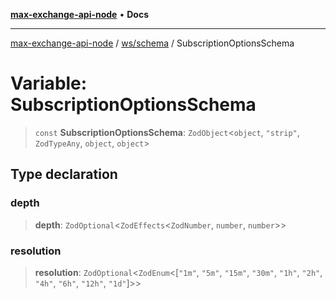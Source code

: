 [**max-exchange-api-node**](../../../README.md) • **Docs**

***

[max-exchange-api-node](../../../modules.md) / [ws/schema](../README.md) / SubscriptionOptionsSchema

# Variable: SubscriptionOptionsSchema

> `const` **SubscriptionOptionsSchema**: `ZodObject`\<`object`, `"strip"`, `ZodTypeAny`, `object`, `object`\>

## Type declaration

### depth

> **depth**: `ZodOptional`\<`ZodEffects`\<`ZodNumber`, `number`, `number`\>\>

### resolution

> **resolution**: `ZodOptional`\<`ZodEnum`\<[`"1m"`, `"5m"`, `"15m"`, `"30m"`, `"1h"`, `"2h"`, `"4h"`, `"6h"`, `"12h"`, `"1d"`]\>\>
